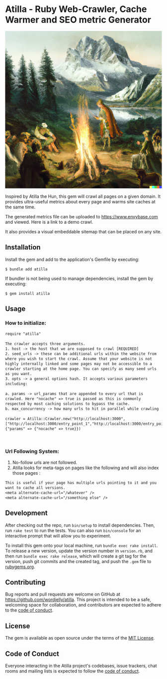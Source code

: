 # Atilla - Ruby Web-Crawler, Cache Warmer and SEO metric Generator

![Atilla The Hun](atilla_image.png)

Inspired by Atilla the Hun, this gem will crawl all pages on a given domain. It provides ultra-useful metrics about every page and warms site caches at the same time.

The generated metrics file can be uploaded to https://www.envybase.com and viewed. Here is a link to a demo crawl.

It also provides a visual embeddable sitemap that can be placed on any site.

## Installation

Install the gem and add to the application's Gemfile by executing:

    $ bundle add atilla

If bundler is not being used to manage dependencies, install the gem by executing:

    $ gem install atilla

## Usage

### How to initialize:

```
require "atilla"

The crawler accepts three arguments.
1. host -> the host that we are supposed to crawl [REQUIRED]
2. seed_urls -> these can be additional urls within the website from where you wish to start the crawl. Assume that your website is not highly internally linked and some pages may not be accessible to a crawler starting at the home page. You can specify as many seed urls as you want. 
3. opts -> a general options hash. It accepts various parameters including:

a. params -> url_params that are appended to every url that is crawled. Here "nocache" => true is passed as this is commonly respected by most caching solutions to bypass the cache.
b. max_concurrency -> how many urls to hit in parallel while crawling

crawler = Atilla::Crawler.new("http://localhost:3000",["http://localhost:3000/entry_point_1","http://localhost:3000/entry_point_2"],{"params" => {"nocache" => true}})



```

### Url Following System:

1. No-follow urls are not followed.
2. Atilla looks for meta-tags on pages like the following and will also index those pages : 

```
This is useful if your page has multiple urls pointing to it and you want to cache all versions.
<meta alternate-cache-url="/whatever" />
<meta alternate-cache-url="/something else" />
```


## Development

After checking out the repo, run `bin/setup` to install dependencies. Then, run `rake test` to run the tests. You can also run `bin/console` for an interactive prompt that will allow you to experiment.

To install this gem onto your local machine, run `bundle exec rake install`. To release a new version, update the version number in `version.rb`, and then run `bundle exec rake release`, which will create a git tag for the version, push git commits and the created tag, and push the `.gem` file to [rubygems.org](https://rubygems.org).

## Contributing

Bug reports and pull requests are welcome on GitHub at https://github.com/wordjelly/atilla. This project is intended to be a safe, welcoming space for collaboration, and contributors are expected to adhere to the [code of conduct](https://github.com/wordjelly/atilla/blob/master/CODE_OF_CONDUCT.md).

## License

The gem is available as open source under the terms of the [MIT License](https://opensource.org/licenses/MIT).

## Code of Conduct

Everyone interacting in the Atilla project's codebases, issue trackers, chat rooms and mailing lists is expected to follow the [code of conduct](https://github.com/wordjelly/atilla/blob/master/CODE_OF_CONDUCT.md).
